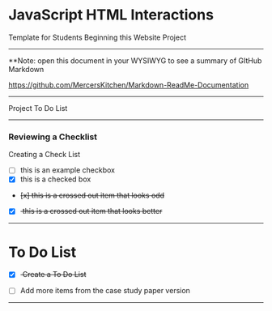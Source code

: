 # JavaScript HTML Interactions
Template for Students Beginning this Website Project

---

**Note: open this document in your WYSIWYG to see a summary of GItHub Markdown

https://github.com/MercersKitchen/Markdown-ReadMe-Documentation


---

Project To Do List

---

### Reviewing a Checklist

Creating a Check List
- [ ] this is an example checkbox
- [x] this is a checked box
- <del> [x] this is a crossed out item that looks odd </del>
- [x] <del> this is a crossed out item that looks better </del>

---

# To Do List
- [x] <del> Create a To Do List </del>
- [ ] Add more items from the case study paper version


---
